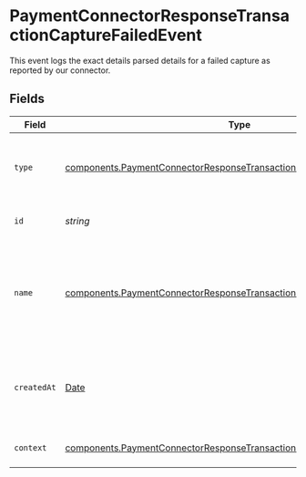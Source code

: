 # PaymentConnectorResponseTransactionCaptureFailedEvent

This event logs the exact details parsed details for a failed capture
as reported by our connector.


## Fields

| Field                                                                                                                                                              | Type                                                                                                                                                               | Required                                                                                                                                                           | Description                                                                                                                                                        | Example                                                                                                                                                            |
| ------------------------------------------------------------------------------------------------------------------------------------------------------------------ | ------------------------------------------------------------------------------------------------------------------------------------------------------------------ | ------------------------------------------------------------------------------------------------------------------------------------------------------------------ | ------------------------------------------------------------------------------------------------------------------------------------------------------------------ | ------------------------------------------------------------------------------------------------------------------------------------------------------------------ |
| `type`                                                                                                                                                             | [components.PaymentConnectorResponseTransactionCaptureFailedEventType](../../models/components/paymentconnectorresponsetransactioncapturefailedeventtype.md)       | :heavy_minus_sign:                                                                                                                                                 | The type of this resource. Is always `transaction-event`.                                                                                                          | transaction-event                                                                                                                                                  |
| `id`                                                                                                                                                               | *string*                                                                                                                                                           | :heavy_minus_sign:                                                                                                                                                 | The unique identifier for this event.                                                                                                                              | fe26475d-ec3e-4884-9553-f7356683f7f9                                                                                                                               |
| `name`                                                                                                                                                             | [components.PaymentConnectorResponseTransactionCaptureFailedEventName](../../models/components/paymentconnectorresponsetransactioncapturefailedeventname.md)       | :heavy_minus_sign:                                                                                                                                                 | The name of this resource. Is always `payment-connector-response-transaction-capture-failed`.                                                                      | payment-connector-response-transaction-capture-failed                                                                                                              |
| `createdAt`                                                                                                                                                        | [Date](https://developer.mozilla.org/en-US/docs/Web/JavaScript/Reference/Global_Objects/Date)                                                                      | :heavy_minus_sign:                                                                                                                                                 | The date and time when this transaction was created in our system.                                                                                                 | 2013-07-16T19:23:00.000+00:00                                                                                                                                      |
| `context`                                                                                                                                                          | [components.PaymentConnectorResponseTransactionCaptureFailedEventContext](../../models/components/paymentconnectorresponsetransactioncapturefailedeventcontext.md) | :heavy_minus_sign:                                                                                                                                                 | Additional context for this event.                                                                                                                                 |                                                                                                                                                                    |